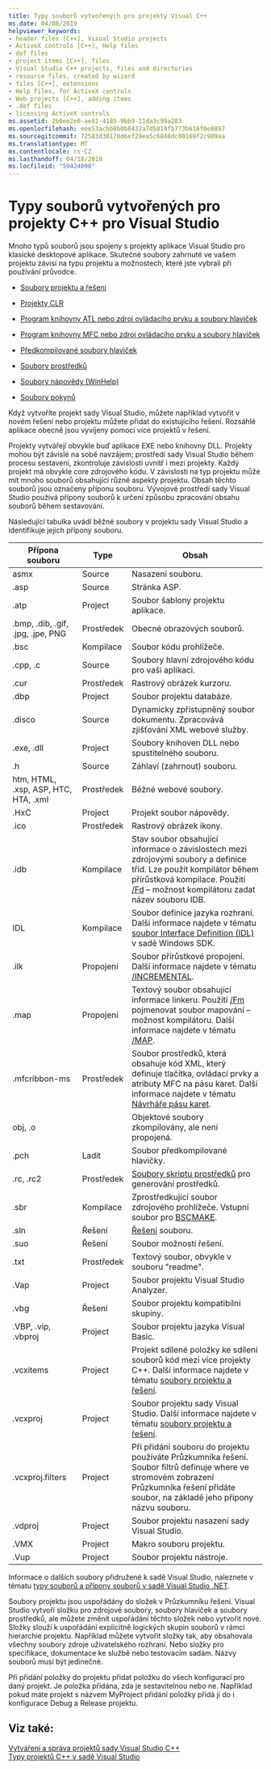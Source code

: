 ```yaml
---
title: Typy souborů vytvořených pro projekty Visual C++
ms.date: 04/08/2019
helpviewer_keywords:
- header files [C++], Visual Studio projects
- ActiveX controls [C++], Help files
- def files
- project items [C++], files
- Visual Studio C++ projects, files and directories
- resource files, created by wizard
- files [C++], extensions
- Help files, for ActiveX controls
- Web projects [C++], adding items
- .def files
- licensing ActiveX controls
ms.assetid: 2b0ee2e0-ae81-4185-9bb9-11da3c99a283
ms.openlocfilehash: eee53acbb8b0b8432a7d5819fb773b616f0e8897
ms.sourcegitcommit: 72583d30170d6ef29ea5c6848dc00169f2c909aa
ms.translationtype: MT
ms.contentlocale: cs-CZ
ms.lasthandoff: 04/18/2019
ms.locfileid: "59424090"
---
```

# <a name="file-types-created-for-visual-studio-c-projects"></a>Typy souborů vytvořených pro projekty C++ pro Visual Studio

Mnoho typů souborů jsou spojeny s projekty aplikace Visual Studio pro klasické desktopové aplikace. Skutečné soubory zahrnuté ve vašem projektu závisí na typu projektu a možnostech, které jste vybrali při používání průvodce.

- [Soubory projektu a řešení](project-and-solution-files.md)

- [Projekty CLR](files-created-for-clr-projects.md)

- [Program knihovny ATL nebo zdroj ovládacího prvku a soubory hlaviček](atl-program-or-control-source-and-header-files.md)

- [Program knihovny MFC nebo zdroj ovládacího prvku a soubory hlaviček](mfc-program-or-control-source-and-header-files.md)

- [Předkompilované soubory hlaviček](../creating-precompiled-header-files.md)

- [Soubory prostředků](resource-files-cpp.md)

- [Soubory nápovědy (WinHelp)](help-files-winhelp.md)

- [Soubory pokynů](hint-files.md)

Když vytvoříte projekt sady Visual Studio, můžete například vytvořit v novém řešení nebo projektu můžete přidat do existujícího řešení. Rozsáhlé aplikace obecně jsou vyvíjeny pomocí více projektů v řešení.

Projekty vytvářejí obvykle buď aplikace EXE nebo knihovny DLL. Projekty mohou být závislé na sobě navzájem; prostředí sady Visual Studio během procesu sestavení, zkontroluje závislosti uvnitř i mezi projekty. Každý projekt má obvykle core zdrojového kódu. V závislosti na typ projektu může mít mnoho souborů obsahující různé aspekty projektu. Obsah těchto souborů jsou označeny příponu souboru. Vývojové prostředí sady Visual Studio používá přípony souborů k určení způsobu zpracování obsahu souborů během sestavování.

Následující tabulka uvádí běžné soubory v projektu sady Visual Studio a identifikuje jejich přípony souboru.

|Přípona souboru|Type|Obsah|
|--------------------|----------|--------------|
|asmx|Source|Nasazení souboru.|
|.asp|Source|Stránka ASP.|
|.atp|Project|Soubor šablony projektu aplikace.|
|.bmp, .dib, .gif, .jpg, .jpe, PNG|Prostředek|Obecné obrazových souborů.|
|.bsc|Kompilace|Soubor kódu prohlížeče.|
|.cpp, .c|Source|Soubory hlavní zdrojového kódu pro vaši aplikaci.|
|.cur|Prostředek|Rastrový obrázek kurzoru.|
|.dbp|Project|Soubor projektu databáze.|
|.disco|Source|Dynamicky zpřístupněný soubor dokumentu. Zpracovává zjišťování XML webové služby.|
|.exe, .dll|Project|Soubory knihoven DLL nebo spustitelného souboru.|
|.h|Source|Záhlaví (zahrnout) souboru.|
|htm, HTML, .xsp, ASP, HTC, HTA, .xml|Prostředek|Běžné webové soubory.|
|.HxC|Project|Projekt soubor nápovědy.|
|.ico|Prostředek|Rastrový obrázek ikony.|
|.idb|Kompilace|Stav soubor obsahující informace o závislostech mezi zdrojovými soubory a definice tříd. Lze použít kompilátor během přírůstková kompilace. Použití [/Fd](fd-program-database-file-name.md) – možnost kompilátoru zadat název souboru IDB.|
|IDL|Kompilace|Soubor definice jazyka rozhraní. Další informace najdete v tématu [soubor Interface Definition (IDL)](/windows/desktop/Rpc/the-interface-definition-language-idl-file) v sadě Windows SDK.|
|.ilk|Propojení|Soubor přírůstkové propojení. Další informace najdete v tématu [/INCREMENTAL](incremental-link-incrementally.md).|
|.map|Propojení|Textový soubor obsahující informace linkeru. Použití [/Fm](fm-name-mapfile.md) pojmenovat soubor mapování – možnost kompilátoru. Další informace najdete v tématu [/MAP](map-generate-mapfile.md).|
|.mfcribbon-ms|Prostředek|Soubor prostředků, která obsahuje kód XML, který definuje tlačítka, ovládací prvky a atributy MFC na pásu karet. Další informace najdete v tématu [Návrháře pásu karet](../../mfc/ribbon-designer-mfc.md).|
|obj, .o||Objektové soubory zkompilovány, ale není propojená.|
|.pch|Ladit|Soubor předkompilované hlavičky.|
|.rc, .rc2|Prostředek|[Soubory skriptu prostředků](../../windows/working-with-resource-files.md) pro generování prostředků.|
|.sbr|Kompilace|Zprostředkující soubor zdrojového prohlížeče. Vstupní soubor pro [BSCMAKE](bscmake-options.md).|
|.sln|Řešení|[Řešení](/visualstudio/ide/solutions-and-projects-in-visual-studio) souboru.|
|.suo|Řešení|Soubor možností řešení.|
|.txt|Prostředek|Textový soubor, obvykle v souboru "readme".|
|.Vap|Project|Soubor projektu Visual Studio Analyzer.|
|.vbg|Řešení|Soubor projektu kompatibilní skupiny.|
|.VBP, .vip, .vbproj|Project|Soubor projektu jazyka Visual Basic.|
|.vcxitems|Project|Projekt sdílené položky ke sdílení souborů kód mezi více projekty C++. Další informace najdete v tématu [soubory projektu a řešení](project-and-solution-files.md).|
|.vcxproj|Project|Soubor projektu sady Visual Studio. Další informace najdete v tématu [soubory projektu a řešení](project-and-solution-files.md).|
|.vcxproj.filters|Project|Při přidání souboru do projektu používáte Průzkumníka řešení. Soubor filtrů definuje where ve stromovém zobrazení Průzkumníka řešení přidáte soubor, na základě jeho přípony názvu souboru.|
|.vdproj|Project|Soubor projektu nasazení sady Visual Studio.|
|.VMX|Project|Makro souboru projektu.|
|.Vup|Project|Soubor projektu nástroje.|

Informace o dalších soubory přidružené k sadě Visual Studio, naleznete v tématu [typy souborů a přípony souborů v sadě Visual Studio .NET](/visualstudio/ide/reference/project-and-solution-file-types).

Soubory projektu jsou uspořádány do složek v Průzkumníku řešení. Visual Studio vytvoří složku pro zdrojové soubory, soubory hlaviček a soubory prostředků, ale můžete změnit uspořádání těchto složek nebo vytvořit nové. Složky slouží k uspořádání explicitně logických skupin souborů v rámci hierarchie projektu. Například můžete vytvořit složky tak, aby obsahovala všechny soubory zdroje uživatelského rozhraní. Nebo složky pro specifikace, dokumentace ke službě nebo testovacím sadám. Názvy souborů musí být jedinečné.

Při přidání položky do projektu přidat položku do všech konfigurací pro daný projekt. Je položka přidána, zda je sestavitelnou nebo ne. Například pokud máte projekt s názvem MyProject přidání položky přidá ji do i konfigurace Debug a Release projektu.

## <a name="see-also"></a>Viz také:

[Vytváření a správa projektů sady Visual Studio C++](../creating-and-managing-visual-cpp-projects.md)<br>
[Typy projektů C++ v sadě Visual Studio](visual-cpp-project-types.md)<br>